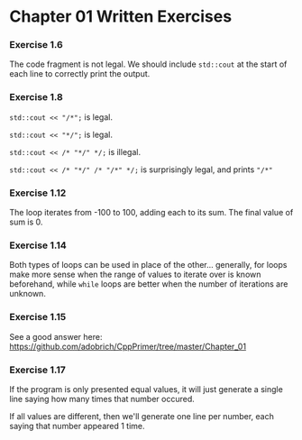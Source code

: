 # Chapter 01 Written Exercises
### Exercise 1.6
The code fragment is not legal. We should include `std::cout` at the
start of each line to correctly print the output.

### Exercise 1.8
`std::cout << "/*";` is legal.

`std::cout << "*/";` is legal.

`std::cout << /* "*/" */;` is illegal.

`std::cout << /* "*/" /* "/*" */;` is surprisingly legal, and prints `"/*"`

### Exercise 1.12
The loop iterates from -100 to 100, adding each to its sum.
The final value of sum is 0.

### Exercise 1.14
Both types of loops can be used in place of the other... generally, for loops make more sense when the range of values to iterate over is known beforehand, while `while` loops are better when the number of iterations are unknown.

### Exercise 1.15
See a good answer here: https://github.com/adobrich/CppPrimer/tree/master/Chapter_01

### Exercise 1.17
If the program is only presented equal values, it will just generate a single line saying how many times that number occured.

If all values are different, then we'll generate one line per number, each saying that number appeared 1 time.